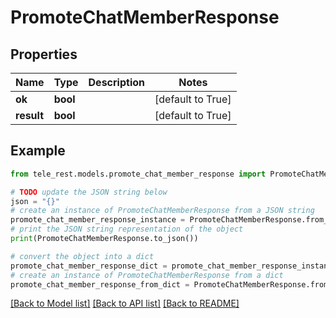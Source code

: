 # PromoteChatMemberResponse


## Properties

Name | Type | Description | Notes
------------ | ------------- | ------------- | -------------
**ok** | **bool** |  | [default to True]
**result** | **bool** |  | [default to True]

## Example

```python
from tele_rest.models.promote_chat_member_response import PromoteChatMemberResponse

# TODO update the JSON string below
json = "{}"
# create an instance of PromoteChatMemberResponse from a JSON string
promote_chat_member_response_instance = PromoteChatMemberResponse.from_json(json)
# print the JSON string representation of the object
print(PromoteChatMemberResponse.to_json())

# convert the object into a dict
promote_chat_member_response_dict = promote_chat_member_response_instance.to_dict()
# create an instance of PromoteChatMemberResponse from a dict
promote_chat_member_response_from_dict = PromoteChatMemberResponse.from_dict(promote_chat_member_response_dict)
```
[[Back to Model list]](../README.md#documentation-for-models) [[Back to API list]](../README.md#documentation-for-api-endpoints) [[Back to README]](../README.md)



